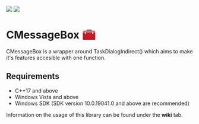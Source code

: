 ![](https://img.shields.io/badge/Current%20Release-2.0-green) ![](https://img.shields.io/badge/License-MIT-yellow)
# CMessageBox <img src="https://github.com/Davide244/CMessageBox/raw/69834c9ab05307c1887e97f8629e94a69e562276/ReadmeIcon.png" width="40" height="40" style="margin-bottom: -10px;">
CMessageBox is a wrapper around TaskDialogIndirect() which aims to make it's features accesible with one function.

## Requirements
- C++17 and above
- Windows Vista and above
- Windows SDK (SDK version 10.0.19041.0 and above are recommended)

Information on the usage of this library can be found under the **wiki** tab.
